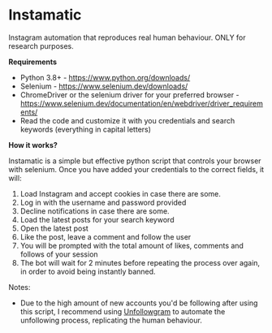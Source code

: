 # Instamatic
Instagram automation that reproduces real human behaviour. ONLY for research purposes.

**Requirements**

- Python 3.8+ - https://www.python.org/downloads/
- Selenium - https://www.selenium.dev/downloads/
- ChromeDriver or the selenium driver for your preferred browser - https://www.selenium.dev/documentation/en/webdriver/driver_requirements/
- Read the code and customize it with you credentials and search keywords (everything in capital letters)

**How it works?**

Instamatic is a simple but effective python script that controls your browser with selenium. Once you have added your credentials to the correct fields, it will:

1. Load Instagram and accept cookies in case there are some. 
2. Log in with the username and password provided
3. Decline notifications in case there are some.
4. Load the latest posts for your search keyword
5. Open the latest post
6. Like the post, leave a comment and follow the user
7. You will be prompted with the total amount of likes, comments and follows of your session
8. The bot will wait for 2 minutes before repeating the process over again, in order to avoid being instantly banned.


Notes:
- Due to the high amount of new accounts you'd be following after using this script, I recommend using [Unfollowgram](https://github.com/davidgarrote/Unfollowgram/) to automate the unfollowing process, replicating the human behaviour.

